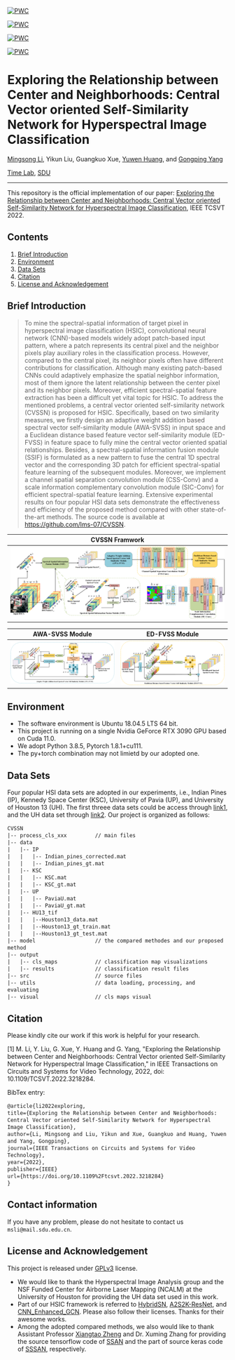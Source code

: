 	
[![PWC](https://img.shields.io/endpoint.svg?url=https://paperswithcode.com/badge/exploring-the-relationship-between-center-and/hyperspectral-image-classification-on-kennedy)](https://paperswithcode.com/sota/hyperspectral-image-classification-on-kennedy?p=exploring-the-relationship-between-center-and)
	
[![PWC](https://img.shields.io/endpoint.svg?url=https://paperswithcode.com/badge/exploring-the-relationship-between-center-and/hyperspectral-image-classification-on-casi)](https://paperswithcode.com/sota/hyperspectral-image-classification-on-casi?p=exploring-the-relationship-between-center-and)

[![PWC](https://img.shields.io/endpoint.svg?url=https://paperswithcode.com/badge/exploring-the-relationship-between-center-and/hyperspectral-image-classification-on-pavia)](https://paperswithcode.com/sota/hyperspectral-image-classification-on-pavia?p=exploring-the-relationship-between-center-and)

[![PWC](https://img.shields.io/endpoint.svg?url=https://paperswithcode.com/badge/exploring-the-relationship-between-center-and/hyperspectral-image-classification-on-indian)](https://paperswithcode.com/sota/hyperspectral-image-classification-on-indian?p=exploring-the-relationship-between-center-and)

# Exploring the Relationship between Center and Neighborhoods: Central Vector oriented Self-Similarity Network for Hyperspectral Image Classification

[Mingsong Li](https://orcid.org/0000-0001-6133-3923), Yikun Liu, Guangkuo Xue, [Yuwen Huang](https://jsj.hezeu.edu.cn/info/1302/6525.htm), and [Gongping Yang](https://faculty.sdu.edu.cn/gpyang)

[Time Lab](https://time.sdu.edu.cn/), [SDU](https://www.sdu.edu.cn/)

-----------
This repository is the official implementation of our paper:
[Exploring the Relationship between Center and Neighborhoods: Central Vector oriented Self-Similarity Network for
Hyperspectral Image Classification](https://ieeexplore.ieee.org/document/9933425?arnumber=9933425&tag=1), IEEE TCSVT 2022.

## Contents
1. [Brief Introduction](#Brief-Introduction)
1. [Environment](#Environment)
1. [Data Sets](#Data-Sets)
1. [Citation](#Citation)
1. [License and Acknowledgement](License-and-Acknowledgement)

## Brief Introduction
> To mine the spectral-spatial information of target pixel in hyperspectral image classification (HSIC), convolutional neural network (CNN)-based models widely adopt patch-based input pattern, where a patch represents its central pixel and the neighbor pixels play auxiliary roles in the classification process. However, compared to the central pixel, its neighbor pixels often have different contributions for classification. Although many existing patch-based CNNs could adaptively emphasize the spatial neighbor information, most of them ignore the latent relationship between the center pixel and its neighbor pixels. Moreover, efficient spectral-spatial feature extraction has been a difficult yet vital topic for HSIC. To address the mentioned problems, a central vector oriented self-similarity network (CVSSN) is proposed for HSIC. Specifically, based on two similarity measures, we firstly design an adaptive weight addition based spectral vector self-similarity module (AWA-SVSS) in input space and a Euclidean distance based feature vector self-similarity module (ED-FVSS) in feature space to fully mine the central vector oriented spatial relationships. Besides, a spectral-spatial information fusion module (SSIF) is formulated as a new pattern to fuse the central 1D spectral vector and the corresponding 3D patch for efficient spectral-spatial feature learning of the subsequent modules. Moreover, we implement a channel spatial separation convolution module (CSS-Conv) and a scale information complementary convolution module (SIC-Conv) for efficient spectral-spatial feature learning. Extensive experimental results on four popular HSI data sets demonstrate the effectiveness and efficiency of the proposed method compared with other state-of-the-art methods. The source code is available at https://github.com/lms-07/CVSSN.

|                   CVSSN Framwork
| :-----------------------------------------: |
| <img src="./src/CVSSN.png"  >  |

|              AWA-SVSS Module                |               ED-FVSS Module                |
| :-----------------------------------------: | :-----------------------------------------: |
|   <img src="./src/AWA-SVSS.png" >    | <img src="./src/ED-FVSS.png" >  |


## Environment
- The software environment is Ubuntu 18.04.5 LTS 64 bit.
- This project is running on a single Nvidia GeForce RTX 3090 GPU based on Cuda 11.0.
- We adopt Python 3.8.5, Pytorch 1.8.1+cu111.
- The py+torch combination may not limietd by our adopted one.


## Data Sets

Four popular HSI data sets are adopted in our experiments, i.e., Indian Pines (IP), Kennedy Space Center (KSC),  University of Pavia (UP), and University of Houston 13 (UH).
The first threee data sets could be access through [link1](http://www.ehu.eus/ccwintco/index.php?title=Hyperspectral_Remote_Sensing_Scenes##anomaly_detection), 
and the UH data set through [link2](https://hyperspectral.ee.uh.edu/?page_id=459). 
Our project is organized as follows:

```text
CVSSN
|-- process_cls_xxx         // main files 
|-- data                    
|   |-- IP
|   |   |-- Indian_pines_corrected.mat
|   |   |-- Indian_pines_gt.mat
|   |-- KSC
|   |   |-- KSC.mat
|   |   |-- KSC_gt.mat
|   |-- UP
|   |   |-- PaviaU.mat
|   |   |-- PaviaU_gt.mat
|   |-- HU13_tif
|   |   |--Houston13_data.mat
|   |   |--Houston13_gt_train.mat
|   |   |--Houston13_gt_test.mat
|-- model                   // the compared methodes and our proposed method
|-- output
|   |-- cls_maps            // classification map visualizations 
|   |-- results             // classification result files
|-- src                     // source files
|-- utils                   // data loading, processing, and evaluating
|-- visual                  // cls maps visual
```

## Citation

Please kindly cite our work if this work is helpful for your research.

[1] M. Li, Y. Liu, G. Xue, Y. Huang and G. Yang, "Exploring the Relationship between Center and Neighborhoods: Central Vector oriented Self-Similarity Network for Hyperspectral Image Classification," in IEEE Transactions on Circuits and Systems for Video Technology, 2022, doi: 10.1109/TCSVT.2022.3218284.

BibTex entry:
```text
@article{li2022exploring,
title={Exploring the Relationship between Center and Neighborhoods: Central Vector oriented Self-Similarity Network for Hyperspectral Image Classification},
author={Li, Mingsong and Liu, Yikun and Xue, Guangkuo and Huang, Yuwen and Yang, Gongping},
journal={IEEE Transactions on Circuits and Systems for Video Technology},
year={2022},
publisher={IEEE}
url={https://doi.org/10.1109%2Ftcsvt.2022.3218284}
}
```

## Contact information

If you have any problem, please do not hesitate to contact us `msli@mail.sdu.edu.cn`.

## License and Acknowledgement
This project is released under [GPLv3](http://www.gnu.org/licenses/) license.

- We would like to thank the Hyperspectral Image Analysis group and the NSF Funded Center for
   Airborne Laser Mapping (NCALM) at the University of Houston for providing the UH data set used in this work.
- Part of our HSIC framework is referred to [HybridSN](https://github.com/gokriznastic/HybridSN), [A2S2K-ResNet](https://github.com/suvojit-0x55aa/A2S2K-ResNet), and [CNN_Enhanced_GCN](https://github.com/qichaoliu/CNN_Enhanced_GCN). Please also follow their licenses. Thanks for their awesome works.        
- Among the adopted compared methods, we also would like to thank Assistant Professor [Xiangtao Zheng](https://xiangtaozheng.github.io/) and 
   Dr. Xuming Zhang for providing the source tensorflow code of [SSAN](https://ieeexplore.ieee.org/document/8909379) and
   the part of source keras code of [SSSAN](https://ieeexplore.ieee.org/document/9508777?arnumber=9508777), respectively.










